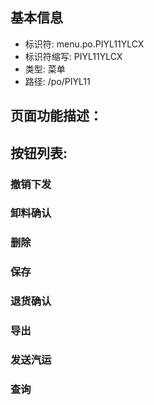 
## 基本信息

- 标识符: menu.po.PIYL11YLCX
- 标识符缩写: PIYL11YLCX
- 类型: 菜单
- 路径: /po/PIYL11

## 页面功能描述：





## 按钮列表:


### 撤销下发



### 卸料确认



### 删除



### 保存



### 退货确认



### 导出



### 发送汽运



### 查询


